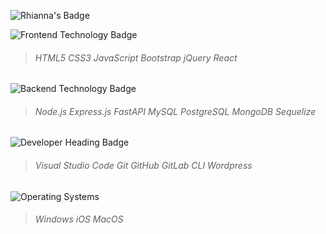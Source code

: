  ![Rhianna's Badge](https://img.shields.io/badge/Rhianna's%20Page-8A2BE2.svg)

 ![Frontend Technology Badge](https://img.shields.io/badge/FrontEnd%20Technologies-20B2AA?style=for-the-badge)

 > ###### HTML5 CSS3 JavaScript Bootstrap jQuery React 
 <!-- Angular Vue.js TailwindCSS D3.js -->

 ![Backend Technology Badge](https://img.shields.io/badge/BackEnd%20Technologies-20B2AA?style=for-the-badge)
> ###### Node.js Express.js FastAPI MySQL PostgreSQL MongoDB Sequelize
<!-- PHP GraphQL -->

![Developer Heading Badge](https://img.shields.io/badge/Developer%20Tools-20B2AA?style=for-the-badge)
> ###### Visual Studio Code Git GitHub GitLab CLI Wordpress 
<!-- Heroku Ethereum Apollo Server -->

![Operating Systems](https://img.shields.io/badge/Operating%20Systems-20B2AA?style=for-the-badge)
> ###### Windows iOS MacOS


<!--
**rhiannawilson/rhiannawilson** is a ✨ _special_ ✨ repository because its `README.md` (this file) appears on your GitHub profile.

Here are some ideas to get you started:

- 🔭 I’m currently working on ...
- 🌱 I’m currently learning ...
- 👯 I’m looking to collaborate on ...
- 🤔 I’m looking for help with ...
- 💬 Ask me about ...
- 📫 How to reach me: ...
- 😄 Pronouns: ...
- ⚡ Fun fact: ...
-->
